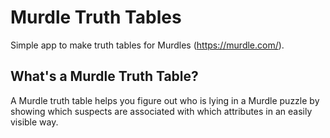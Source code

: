 # Murdle Truth Tables

Simple app to make truth tables for Murdles (https://murdle.com/).

## What's a Murdle Truth Table?

A Murdle truth table helps you figure out who is lying in a Murdle puzzle by showing which suspects are associated with which attributes in an easily visible way.
